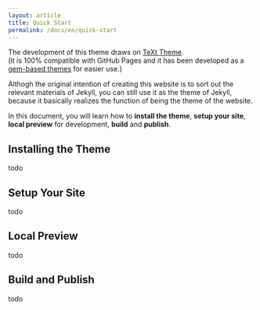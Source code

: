 ```yaml
---
layout: article
title: Quick Start
permalink: /docs/en/quick-start
---
```


The development of this theme draws on [TeXt Theme](https://github.com/kitian616/jekyll-TeXt-theme). \
(it is 100% compatible with GitHub Pages and it has been developed as a [gem-based themes](https://jekyllrb.com/docs/themes/) for easier use.)

Althogh the original intention of creating this website is to sort out the relevant materials of Jekyll, you can still use it as the theme of Jekyll, because it basically realizes the function of being the theme of the website.

In this document, you will learn how to **install the theme**, **setup your site**, **local preview** for development, **build** and **publish**.

## Installing the Theme

todo

## Setup Your Site

todo

## Local Preview

todo

## Build and Publish

todo
